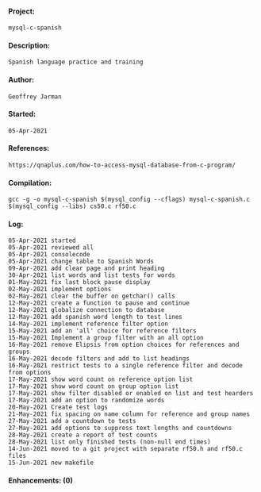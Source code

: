 #### Project:
    mysql-c-spanish
#### Description:
    Spanish language practice and training
#### Author:
    Geoffrey Jarman
#### Started:
    05-Apr-2021
#### References:
    https://qnaplus.com/how-to-access-mysql-database-from-c-program/
#### Compilation:
    gcc -g -o mysql-c-spanish $(mysql_config --cflags) mysql-c-spanish.c $(mysql_config --libs) cs50.c rf50.c
#### Log:
    05-Apr-2021 started
    05-Apr-2021 reviewed all
    05-Apr-2021 consolecode
    05-Apr-2021 change table to Spanish Words
    09-Apr-2021 add clear page and print heading
    30-Apr-2021 list words and list tests for words
    01-May-2021 fix last block pause display
    02-May-2021 implement options
    02-May-2021 clear the buffer on getchar() calls
    12-May-2021 create a function to pause and continue
    12-May-2021 globalize connection to database
    12-May-2021 add spanish word length to test lines
    14-May-2021 implement reference filter option
    15-May-2021 add an 'all' choice for reference filters
    15-May-2021 Implement a group filter with an all option
    16-May-2021 remove Elipsis from option choices for references and groups
    16-May-2021 decode filters and add to list headings
    16-May-2021 restrict tests to a single reference filter and decode from options
    17-May-2021 show word count on reference option list
    17-May-2021 show word count on group option list
    17-May-2021 show filter disabled or enabled on list and test hearders
    17-May-2021 add an option to randomize words
    20-May-2021 Create test logs
    21-May-2021 fix spacing on name column for reference and group names
    27-May-2021 add a countdown to tests
    27-May-2021 add options to suppress text lengths and countdowns
    28-May-2021 create a report of test counts
    28-May-2021 list only finished tests (non-null end times)
    14-Jun-2021 moved to a git project with separate rf50.h and rf50.c files
    15-Jun-2021 new makefile
#### Enhancements: (0)
